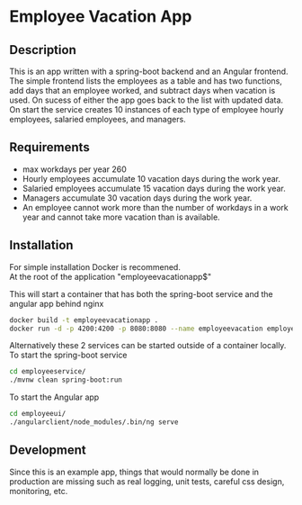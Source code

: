 # Employee Vacation App

## Description
This is an app written with a spring-boot backend and an Angular frontend. The simple 
frontend lists the employees as a table and has two functions, add days that an employee 
worked, and subtract days when vacation is used.  On sucess of either the app goes 
back to the list with updated data. On start the service creates 10 instances of each type of employee hourly employees, salaried employees, and managers.

## Requirements
* max workdays per year 260
* Hourly employees accumulate 10 vacation days during the work year.
* Salaried employees accumulate 15 vacation days during the work year.
* Managers accumulate 30 vacation days during the work year.
* An employee cannot work more than the number of workdays in a work year and cannot take more vacation than is available.


## Installation
For simple installation Docker is recommened.  
At the root of the application "employeevacationapp$"

This will start a container that has both the spring-boot service and the angular app behind nginx
```bash
docker build -t employeevacationapp .
docker run -d -p 4200:4200 -p 8080:8080 --name employeevacation employeevacationapp
```

Alternatively these 2 services can be started outside of a container locally.  
To start the spring-boot service 
```bash
cd employeeservice/
./mvnw clean spring-boot:run
```

To start the Angular app

```bash
cd employeeui/
./angularclient/node_modules/.bin/ng serve
```



## Development
Since this is an example app, things that would normally be done in production are missing such as real logging, unit tests, careful css design, monitoring, etc.
